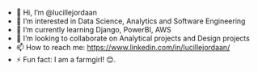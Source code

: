 - 👋 Hi, I’m @lucillejordaan
- 👀 I’m interested in Data Science, Analytics and Software Engineering
- 🌱 I’m currently learning Django, PowerBI, AWS
- 💞️ I’m looking to collaborate on Analytical projects and Design projects
- 📫 How to reach me: https://www.linkedin.com/in/lucillejordaan/
- ⚡ Fun fact: I am a farmgirl! 😊.

<!---
lucillejordaan/lucillejordaan is a ✨ special ✨ repository because its `README.md` (this file) appears on your GitHub profile.
You can click the Preview link to take a look at your changes.
--->
